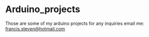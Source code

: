 # Arduino_projects
Those are some of my arduino projects for any inquiries email me: francis.steven@hotmail.com
